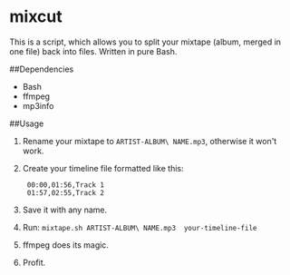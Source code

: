 mixcut
======

This is a script, which allows you to split your mixtape (album, merged in one file) back into files. Written in pure Bash.


##Dependencies

* Bash
* ffmpeg
* mp3info

##Usage

 1. Rename your mixtape to `ARTIST-ALBUM\ NAME.mp3`, otherwise it won't work.
 2. Create your timeline file formatted like this:
 	    
 	     00:00,01:56,Track 1
 	     01:57,02:55,Track 2

 3. Save it with any name.
 4. Run: `mixtape.sh ARTIST-ALBUM\ NAME.mp3  your-timeline-file`
 5. ffmpeg does its magic.
 6. Profit. 
 	

 
